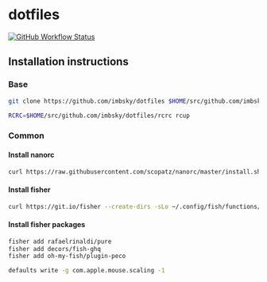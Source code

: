 # dotfiles

[![GitHub Workflow Status](https://img.shields.io/github/workflow/status/imbsky/dotfiles/Main%20workflow?style=flat-square)](https://github.com/imbsky/dotfiles/actions)

## Installation instructions

### Base

```bash
git clone https://github.com/imbsky/dotfiles $HOME/src/github.com/imbsky/dotfiles
```

```bash
RCRC=$HOME/src/github.com/imbsky/dotfiles/rcrc rcup
```

### Common

#### Install nanorc

```bash
curl https://raw.githubusercontent.com/scopatz/nanorc/master/install.sh | sh
```

#### Install fisher

```bash
curl https://git.io/fisher --create-dirs -sLo ~/.config/fish/functions/fisher.fish
```

#### Install fisher packages

```bash
fisher add rafaelrinaldi/pure
fisher add decors/fish-ghq
fisher add oh-my-fish/plugin-peco
```

```bash
defaults write -g com.apple.mouse.scaling -1
```
